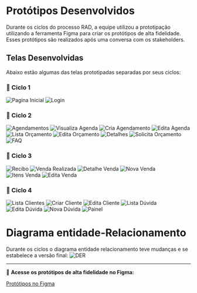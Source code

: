 # Protótipos Desenvolvidos

Durante os ciclos do processo RAD, a equipe utilizou a prototipação utilizando a ferramenta Figma para criar os protótipos de alta fidelidade. Esses protótipos são realizados após uma conversa com os stakeholders.

## Telas Desenvolvidas

Abaixo estão algumas das telas prototipadas separadas por seus ciclos:

### 📌 Ciclo 1
![Pagina Inicial](../imagens/PaginaInicial.png)
![Login](../imagens/prototipos/Login.png)

### 📌 Ciclo 2
![Agendamentos](../imagens/prototipos/agendamentos.png)
![Visualiza Agenda](../imagens/prototipos/visualizaagend.png)
![Cria Agendamento](../imagens/prototipos/criaagendamento.png)
![Edita Agenda](../imagens/prototipos/editagenda.png)
![Lista Orçamento](../imagens/prototipos/listaorc.png)
![Edita Orçamento](../imagens/prototipos/editaorc.png)
![Detalhes](../imagens/prototipos/detalhes.png)
![Solicita Orçamento](../imagens/prototipos/solicitaorc.png)
![FAQ](../imagens/prototipos/FAQ.png)

### 📌  Ciclo 3
![Recibo](../imagens/prototipos/recibo.png)
![Venda Realizada](../imagens/prototipos/vendarealizada.png)
![Detalhe Venda](../imagens/prototipos/detalhevenda.png)
![Nova Venda](../imagens/prototipos/novavenda.png)
![Itens Venda](../imagens/prototipos/itensvenda.png)
![Edita Venda](../imagens/prototipos/editavenda.png)

### 📌  Ciclo 4 
![Lista Clientes](../imagens/prototipos/listaclientes.png)
![Criar Cliente](../imagens/prototipos/criarciente.png)
![Edita Cliente](../imagens/prototipos/editacliente.png)
![Lista Dúvida](../imagens/prototipos/listaduvida.png)
![Edita Dúvida](../imagens/prototipos/editaduvida.png)
![Nova Dúvida](../imagens/prototipos/novaduvida.png)
![Painel](../imagens/prototipos/painel.png)

# Diagrama entidade-Relacionamento

Durante os ciclos o diagrama entidade relacionamento teve mudanças e se estabelece a versão final:
![DER](../imagens/prototipos/der_vidraçaria.png)




---

🔗 **Acesse os protótipos de alta fidelidade no Figma:**

[Protótipos no Figma](https://www.figma.com/proto/reBg5nLQBs1u2xvyafPvku/Vidra%C3%A7aria_modelo?node-id=520-570&t=GoIGJh2PbjXE0PNC-1)
